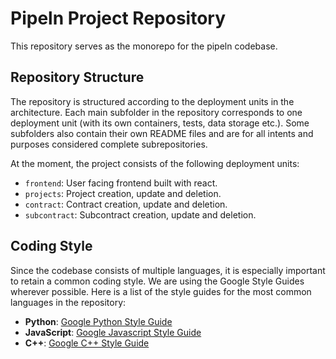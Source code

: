 # Pipeln Project Repository

This repository serves as the monorepo for the pipeln codebase.

## Repository Structure

The repository is structured according to the deployment units in the
architecture. Each main subfolder in the repository corresponds to one
deployment unit (with its own containers, tests, data storage etc.). Some subfolders also contain their own README files and are for all intents and purposes considered complete subrepositories.

At the moment, the project consists of the following deployment units:

- `frontend`: User facing frontend built with react.
- `projects`: Project creation, update and deletion. 
- `contract`: Contract creation, update and deletion.
- `subcontract`: Subcontract creation, update and deletion.

## Coding Style

Since the codebase consists of multiple languages, it is especially important to retain a common coding style. We are using the Google Style Guides wherever possible. Here is a list of the style guides for the most common languages in the repository:

- **Python**: [Google Python Style Guide](https://google.github.io/styleguide/pyguide.html)
- **JavaScript**: [Google Javascript Style Guide](https://google.github.io/styleguide/jsguide.html)
- **C++**: [Google C++ Style Guide](https://google.github.io/styleguide/cppguide.html)